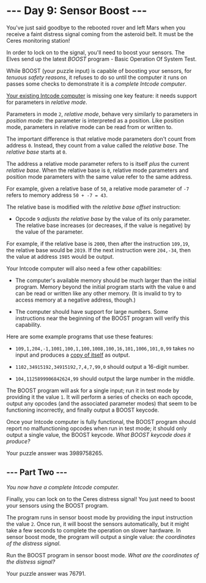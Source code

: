 # --- Day 9: Sensor Boost ---

You've just said goodbye to the rebooted rover and left Mars when you receive a faint distress signal coming from the asteroid belt.  It must be the Ceres monitoring station!

In order to lock on to the signal, you'll need to boost your sensors. The Elves send up the latest *BOOST* program - Basic Operation Of System Test.

While BOOST (your puzzle input) is capable of boosting your sensors, for *tenuous safety reasons*, it refuses to do so until the computer it runs on passes some checks to demonstrate it is a *complete Intcode computer*.

[Your existing Intcode computer](5) is missing one key feature: it needs support for parameters in *relative mode*.

Parameters in mode `2`, *relative mode*, behave very similarly to parameters in *position mode*: the parameter is interpreted as a position.  Like position mode, parameters in relative mode can be read from or written to.

The important difference is that relative mode parameters don't count from address `0`.  Instead, they count from a value called the *relative base*. The *relative base* starts at `0`.

The address a relative mode parameter refers to is itself *plus* the current *relative base*. When the relative base is `0`, relative mode parameters and position mode parameters with the same value refer to the same address.

For example, given a relative base of `50`, a relative mode parameter of `-7` refers to memory address `50 + -7 = 43`.

The relative base is modified with the *relative base offset* instruction:


 - Opcode `9` *adjusts the relative base* by the value of its only parameter. The relative base increases (or decreases, if the value is negative) by the value of the parameter.


For example, if the relative base is `2000`, then after the instruction `109,19`, the relative base would be `2019`. If the next instruction were `204,-34`, then the value at address `1985` would be output.

Your Intcode computer will also need a few other capabilities:


 - The computer's available memory should be much larger than the initial program. Memory beyond the initial program starts with the value `0` and can be read or written like any other memory. (It is invalid to try to access memory at a negative address, though.)

 - The computer should have support for large numbers. Some instructions near the beginning of the BOOST program will verify this capability.


Here are some example programs that use these features:


 - `109,1,204,-1,1001,100,1,100,1008,100,16,101,1006,101,0,99` takes no input and produces a [copy of itself](https://en.wikipedia.org/wiki/Quine_(computing)) as output.

 - `1102,34915192,34915192,7,4,7,99,0` should output a 16-digit number.

 - `104,1125899906842624,99` should output the large number in the middle.


The BOOST program will ask for a single input; run it in test mode by providing it the value `1`. It will perform a series of checks on each opcode, output any opcodes (and the associated parameter modes) that seem to be functioning incorrectly, and finally output a BOOST keycode.

Once your Intcode computer is fully functional, the BOOST program should report no malfunctioning opcodes when run in test mode; it should only output a single value, the BOOST keycode. *What BOOST keycode does it produce?*


Your puzzle answer was 3989758265.

## --- Part Two ---

*You now have a complete Intcode computer.*

Finally, you can lock on to the Ceres distress signal! You just need to boost your sensors using the BOOST program.

The program runs in sensor boost mode by providing the input instruction the value `2`.  Once run, it will boost the sensors automatically, but it might take a few seconds to complete the operation on slower hardware.  In sensor boost mode, the program will output a single value: *the coordinates of the distress signal*.

Run the BOOST program in sensor boost mode.  *What are the coordinates of the distress signal?*


Your puzzle answer was 76791.
